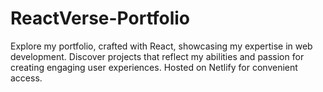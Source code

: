 # ReactVerse-Portfolio
Explore my portfolio, crafted with React, showcasing my expertise in web development. Discover projects that reflect my abilities and passion for creating engaging user experiences. Hosted on Netlify for convenient access.
